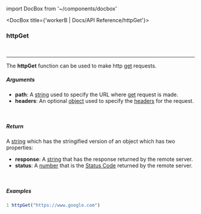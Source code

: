 import DocBox from '~/components/docbox'

<DocBox title={'workerB | Docs/API Reference/httpGet'}>

### **httpGet**
<br/>
<hr/>


The **httpGet** function can be used to make http [get](https://developer.mozilla.org/en-US/docs/Web/HTTP/Methods/GET) requests.
<br/>

##### Arguments

-   **path**: A [string](https://developer.mozilla.org/docs/Web/JavaScript/Reference/Global_Objects/String) used to specify the URL where [get](https://developer.mozilla.org/en-US/docs/Web/HTTP/Methods/GET) request is made.
-   **headers**: An optional [object](https://developer.mozilla.org/docs/Web/JavaScript/Reference/Global_Objects/Object) used to specify the [headers](https://developer.mozilla.org/en-US/docs/Glossary/HTTP_header) for the request.

<br/>

##### Return

A [string](https://developer.mozilla.org/docs/Web/JavaScript/Reference/Global_Objects/String) which has the stringified version of an object which has two properties:
-  **response**: A [string](https://developer.mozilla.org/docs/Web/JavaScript/Reference/Global_Objects/String) that has the response returned by the remote server.
-  **status**: A [number](https://developer.mozilla.org/docs/Web/JavaScript/Reference/Global_Objects/Number) that is the [Status Code](https://developer.mozilla.org/en-US/docs/Web/HTTP/Status) returned by the remote server.

<br/>

##### Examples

```javascript
1 httpGet("https://www.google.com")
```

</DocBox>